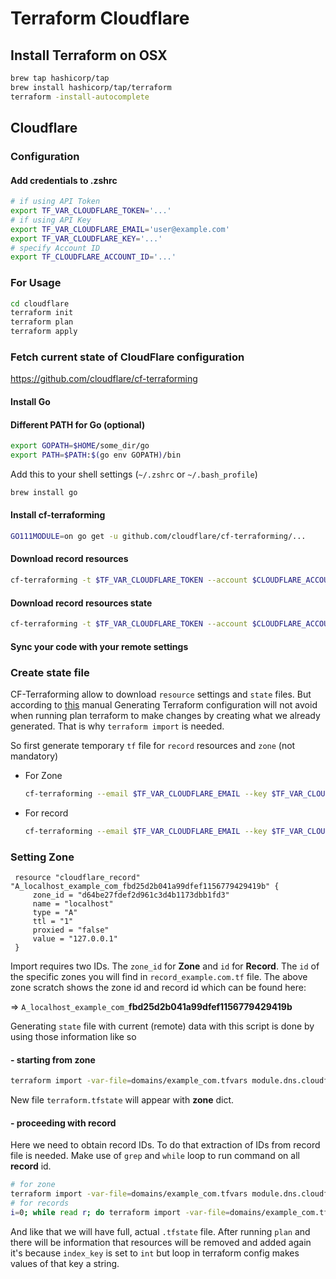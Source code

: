 # Terraform Cloudflare

## Install Terraform on OSX
```bash
brew tap hashicorp/tap
brew install hashicorp/tap/terraform
terraform -install-autocomplete
```

## Cloudflare

### Configuration

#### Add credentials to .zshrc
```bash
# if using API Token
export TF_VAR_CLOUDFLARE_TOKEN='...'
# if using API Key
export TF_VAR_CLOUDFLARE_EMAIL='user@example.com'
export TF_VAR_CLOUDFLARE_KEY='...'
# specify Account ID
export TF_CLOUDFLARE_ACCOUNT_ID='...'
```


### For Usage

```bash
cd cloudflare
terraform init
terraform plan
terraform apply
```

### Fetch current state of CloudFlare configuration 

https://github.com/cloudflare/cf-terraforming

#### Install Go

#### Different PATH for Go (optional)
```bash
export GOPATH=$HOME/some_dir/go
export PATH=$PATH:$(go env GOPATH)/bin
```
Add this to your shell settings (`~/.zshrc` or `~/.bash_profile`)

```bash
brew install go
```

#### Install cf-terraforming

```bash
GO111MODULE=on go get -u github.com/cloudflare/cf-terraforming/...
```

#### Download record resources
```bash
cf-terraforming -t $TF_VAR_CLOUDFLARE_TOKEN --account $CLOUDFLARE_ACCOUNT_ID record > records.tf
```

#### Download record resources state
```bash
cf-terraforming -t $TF_VAR_CLOUDFLARE_TOKEN --account $CLOUDFLARE_ACCOUNT_ID record --tfstate > terraform.tfstate
```

#### Sync your code with your remote settings

### Create state file

CF-Terraforming allow to download `resource` settings and `state` files.
But according to [this](https://developers.cloudflare.com/terraform/advanced-topics/importing-cloudflare-resources]) manual
Generating Terraform configuration will not avoid when running plan terraform to make changes by creating what we already generated.
That is why `terraform import` is needed. 

So first generate temporary `tf` file for `record` resources and `zone` (not mandatory)

- For Zone
  ```bash
  cf-terraforming --email $TF_VAR_CLOUDFLARE_EMAIL --key $TF_VAR_CLOUDFLARE_KEY --account $TF_VAR_CLOUDFLARE_ACCOUNT_ID zone -z example.com > zone_example_com.tf  
  ```
- For record
  ```bash
  cf-terraforming --email $TF_VAR_CLOUDFLARE_EMAIL --key $TF_VAR_CLOUDFLARE_KEY --account $TF_VAR_CLOUDFLARE_ACCOUNT_ID record -z example.com > record_example.com.tf
  ```

### Setting Zone
```
 resource "cloudflare_record" "A_localhost_example_com_fbd25d2b041a99dfef1156779429419b" {
     zone_id = "d64be27fdef2d961c3d4b1173dbb1fd3"
     name = "localhost"
     type = "A"
     ttl = "1"
     proxied = "false"
     value = "127.0.0.1"
 }
 ```
 
Import requires two IDs. The `zone_id` for **Zone** and `id` for **Record**.
The `id` of the specific zones you will find in `record_example.com.tf` file. 
The above zone scratch shows the zone id and record id which can be found here:

=> `A_localhost_example_com_`**fbd25d2b041a99dfef1156779429419b**

Generating `state` file with current (remote) data with this script is done by using those
information like so

#### - starting from zone

```bash
terraform import -var-file=domains/example_com.tfvars module.dns.cloudflare_zone.dns_domain d64be27fdef2d961c3d4b1173dbb1fd3
```

New file `terraform.tfstate` will appear with **zone** dict.

#### - proceeding with record

Here we need to obtain record IDs. To do that extraction of IDs from record
file is needed. Make use of `grep` and `while` loop to run command on all 
**record** id.

```bash
# for zone
terraform import -var-file=domains/example_com.tfvars module.dns.cloudflare_zone.dns_domain d64be27fdef2d961c3d4b1173dbb1fd3
# for records
i=0; while read r; do terraform import -var-file=domains/example_com.tfvars module.dns.cloudflare_record.dns_record[${i}] d64be27fdef2d961c3d4b1173dbb1fd3/${r} ;i=$((i+1)); done < <(grep -E 'resource' record_example.com.tf | grep -oE '[a-f0-9]{32}')
```
And like that we will have full, actual `.tfstate` file. After running `plan` and there will be information that resources will be removed and added again it's because
`index_key` is set to `int` but loop in terraform config makes values of that key a string.